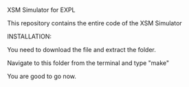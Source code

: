 XSM Simulator for EXPL

This repository contains the entire code of the XSM Simulator

INSTALLATION:

You need to download the file and extract the folder.

Navigate to this folder from the terminal and type "make"

You are good to go now.
